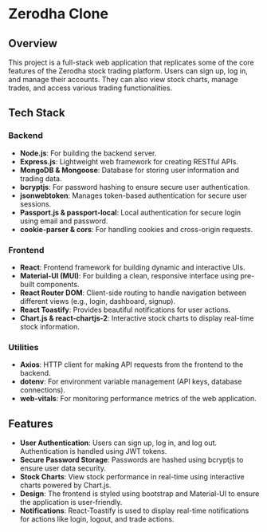 # Zerodha Clone

## Overview
This project is a full-stack web application that replicates some of the core features of the Zerodha stock trading platform. Users can sign up, log in, and manage their accounts. They can also view stock charts, manage trades, and access various trading functionalities.

## Tech Stack

### Backend
- **Node.js**: For building the backend server.
- **Express.js**: Lightweight web framework for creating RESTful APIs.
- **MongoDB & Mongoose**: Database for storing user information and trading data.
- **bcryptjs**: For password hashing to ensure secure user authentication.
- **jsonwebtoken**: Manages token-based authentication for secure user sessions.
- **Passport.js & passport-local**: Local authentication for secure login using email and password.
- **cookie-parser & cors**: For handling cookies and cross-origin requests.

### Frontend
- **React**: Frontend framework for building dynamic and interactive UIs.
- **Material-UI (MUI)**: For building a clean, responsive interface using pre-built components.
- **React Router DOM**: Client-side routing to handle navigation between different views (e.g., login, dashboard, signup).
- **React Toastify**: Provides beautiful notifications for user actions.
- **Chart.js & react-chartjs-2**: Interactive stock charts to display real-time stock information.

### Utilities
- **Axios**: HTTP client for making API requests from the frontend to the backend.
- **dotenv**: For environment variable management (API keys, database connections).
- **web-vitals**: For monitoring performance metrics of the web application.

## Features
- **User Authentication**: Users can sign up, log in, and log out. Authentication is handled using JWT tokens.
- **Secure Password Storage**: Passwords are hashed using bcryptjs to ensure user data security.
- **Stock Charts**: View stock performance in real-time using interactive charts powered by Chart.js.
- **Design**: The frontend is styled using bootstrap and Material-UI to ensure the application is user-friendly.
- **Notifications**: React-Toastify is used to display real-time notifications for actions like login, logout, and trade actions.



